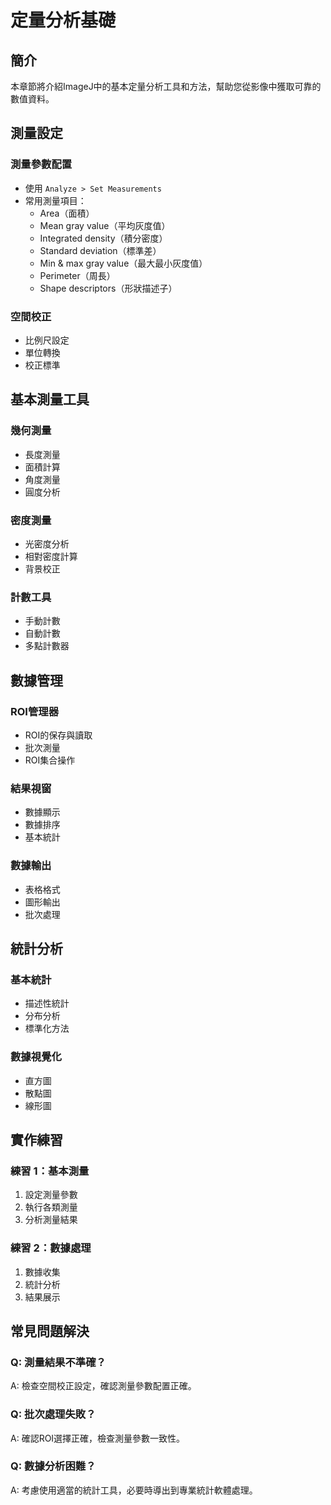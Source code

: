 # 定量分析基礎

## 簡介
本章節將介紹ImageJ中的基本定量分析工具和方法，幫助您從影像中獲取可靠的數值資料。

## 測量設定

### 測量參數配置
- 使用 `Analyze > Set Measurements`
- 常用測量項目：
  - Area（面積）
  - Mean gray value（平均灰度值）
  - Integrated density（積分密度）
  - Standard deviation（標準差）
  - Min & max gray value（最大最小灰度值）
  - Perimeter（周長）
  - Shape descriptors（形狀描述子）

### 空間校正
- 比例尺設定
- 單位轉換
- 校正標準

## 基本測量工具

### 幾何測量
- 長度測量
- 面積計算
- 角度測量
- 圓度分析

### 密度測量
- 光密度分析
- 相對密度計算
- 背景校正

### 計數工具
- 手動計數
- 自動計數
- 多點計數器

## 數據管理

### ROI管理器
- ROI的保存與讀取
- 批次測量
- ROI集合操作

### 結果視窗
- 數據顯示
- 數據排序
- 基本統計

### 數據輸出
- 表格格式
- 圖形輸出
- 批次處理

## 統計分析

### 基本統計
- 描述性統計
- 分布分析
- 標準化方法

### 數據視覺化
- 直方圖
- 散點圖
- 線形圖

## 實作練習

### 練習 1：基本測量
1. 設定測量參數
2. 執行各類測量
3. 分析測量結果

### 練習 2：數據處理
1. 數據收集
2. 統計分析
3. 結果展示

## 常見問題解決

### Q: 測量結果不準確？
A: 檢查空間校正設定，確認測量參數配置正確。

### Q: 批次處理失敗？
A: 確認ROI選擇正確，檢查測量參數一致性。

### Q: 數據分析困難？
A: 考慮使用適當的統計工具，必要時導出到專業統計軟體處理。 
